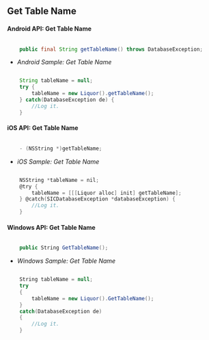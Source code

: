 ## Get Table Name

#### Android API: Get Table Name

```java

    public final String getTableName() throws DatabaseException;

```

- _Android Sample: Get Table Name_

```java

    String tableName = null;
    try {
        tableName = new Liquor().getTableName();
    } catch(DatabaseException de) {
		//Log it.
    }

```

#### iOS API: Get Table Name

```objective-c

    - (NSString *)getTableName;

```

- _iOS Sample: Get Table Name_

```objective-c

    NSString *tableName = nil;
    @try {
        tableName = [[[Liquor alloc] init] getTableName];
    } @catch(SICDatabaseException *databaseException) {
		//Log it.
    }

```


#### Windows API: Get Table Name

```c#

    public String GetTableName();

```

- _Windows Sample: Get Table Name_

```c#

    String tableName = null;
    try 
    {
        tableName = new Liquor().GetTableName();
    } 
    catch(DatabaseException de) 
    {
		//Log it.
    }

```
